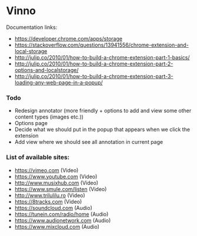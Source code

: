 # Vinno


Documentation links:
- https://developer.chrome.com/apps/storage
- https://stackoverflow.com/questions/13941556/chrome-extension-and-local-storage
- http://julip.co/2010/01/how-to-build-a-chrome-extension-part-1-basics/ 
- http://julip.co/2010/01/how-to-build-a-chrome-extension-part-2-options-and-localstorage/ 
- http://julip.co/2010/01/how-to-build-a-chrome-extension-part-3-loading-any-web-page-in-a-popup/ 

### Todo

- Redesign annotator (more friendly + options to add and view some other content types (images etc.))
- Options page
- Decide what we should put in the popup that appears when we click the extension
- Add view where we should see all annotation in current page

### List of available sites:
- https://vimeo.com (Video)
- https://www.youtube.com (Video)
- http://www.musixhub.com (Video)
- https://www.smule.com/listen (Video)
- http://www.trilulilu.ro (Video)
- https://8tracks.com (Video)
- https://soundcloud.com (Audio) 
- https://tunein.com/radio/home (Audio)
- https://www.audionetwork.com (Audio)
- https://www.mixcloud.com (Audio)
 

